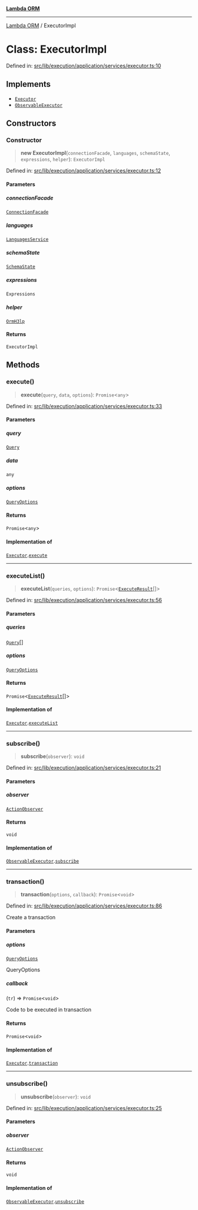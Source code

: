 [**Lambda ORM**](../README.md)

***

[Lambda ORM](../README.md) / ExecutorImpl

# Class: ExecutorImpl

Defined in: [src/lib/execution/application/services/executor.ts:10](https://github.com/lambda-orm/lambdaorm/blob/d7eed5bd6f40e7e5946b35121d5564379ef251ff/src/lib/execution/application/services/executor.ts#L10)

## Implements

- [`Executor`](../interfaces/Executor.md)
- [`ObservableExecutor`](../interfaces/ObservableExecutor.md)

## Constructors

### Constructor

> **new ExecutorImpl**(`connectionFacade`, `languages`, `schemaState`, `expressions`, `helper`): `ExecutorImpl`

Defined in: [src/lib/execution/application/services/executor.ts:12](https://github.com/lambda-orm/lambdaorm/blob/d7eed5bd6f40e7e5946b35121d5564379ef251ff/src/lib/execution/application/services/executor.ts#L12)

#### Parameters

##### connectionFacade

[`ConnectionFacade`](ConnectionFacade.md)

##### languages

[`LanguagesService`](LanguagesService.md)

##### schemaState

[`SchemaState`](SchemaState.md)

##### expressions

`Expressions`

##### helper

[`OrmH3lp`](OrmH3lp.md)

#### Returns

`ExecutorImpl`

## Methods

### execute()

> **execute**(`query`, `data`, `options`): `Promise`\<`any`\>

Defined in: [src/lib/execution/application/services/executor.ts:33](https://github.com/lambda-orm/lambdaorm/blob/d7eed5bd6f40e7e5946b35121d5564379ef251ff/src/lib/execution/application/services/executor.ts#L33)

#### Parameters

##### query

[`Query`](Query.md)

##### data

`any`

##### options

[`QueryOptions`](../interfaces/QueryOptions.md)

#### Returns

`Promise`\<`any`\>

#### Implementation of

[`Executor`](../interfaces/Executor.md).[`execute`](../interfaces/Executor.md#execute)

***

### executeList()

> **executeList**(`queries`, `options`): `Promise`\<[`ExecuteResult`](../interfaces/ExecuteResult.md)[]\>

Defined in: [src/lib/execution/application/services/executor.ts:56](https://github.com/lambda-orm/lambdaorm/blob/d7eed5bd6f40e7e5946b35121d5564379ef251ff/src/lib/execution/application/services/executor.ts#L56)

#### Parameters

##### queries

[`Query`](Query.md)[]

##### options

[`QueryOptions`](../interfaces/QueryOptions.md)

#### Returns

`Promise`\<[`ExecuteResult`](../interfaces/ExecuteResult.md)[]\>

#### Implementation of

[`Executor`](../interfaces/Executor.md).[`executeList`](../interfaces/Executor.md#executelist)

***

### subscribe()

> **subscribe**(`observer`): `void`

Defined in: [src/lib/execution/application/services/executor.ts:21](https://github.com/lambda-orm/lambdaorm/blob/d7eed5bd6f40e7e5946b35121d5564379ef251ff/src/lib/execution/application/services/executor.ts#L21)

#### Parameters

##### observer

[`ActionObserver`](ActionObserver.md)

#### Returns

`void`

#### Implementation of

[`ObservableExecutor`](../interfaces/ObservableExecutor.md).[`subscribe`](../interfaces/ObservableExecutor.md#subscribe)

***

### transaction()

> **transaction**(`options`, `callback`): `Promise`\<`void`\>

Defined in: [src/lib/execution/application/services/executor.ts:86](https://github.com/lambda-orm/lambdaorm/blob/d7eed5bd6f40e7e5946b35121d5564379ef251ff/src/lib/execution/application/services/executor.ts#L86)

Create a transaction

#### Parameters

##### options

[`QueryOptions`](../interfaces/QueryOptions.md)

QueryOptions

##### callback

(`tr`) => `Promise`\<`void`\>

Code to be executed in transaction

#### Returns

`Promise`\<`void`\>

#### Implementation of

[`Executor`](../interfaces/Executor.md).[`transaction`](../interfaces/Executor.md#transaction)

***

### unsubscribe()

> **unsubscribe**(`observer`): `void`

Defined in: [src/lib/execution/application/services/executor.ts:25](https://github.com/lambda-orm/lambdaorm/blob/d7eed5bd6f40e7e5946b35121d5564379ef251ff/src/lib/execution/application/services/executor.ts#L25)

#### Parameters

##### observer

[`ActionObserver`](ActionObserver.md)

#### Returns

`void`

#### Implementation of

[`ObservableExecutor`](../interfaces/ObservableExecutor.md).[`unsubscribe`](../interfaces/ObservableExecutor.md#unsubscribe)
